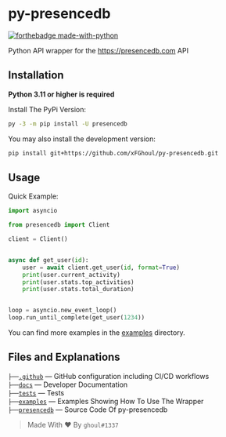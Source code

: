 # py-presencedb

[![forthebadge made-with-python](http://ForTheBadge.com/images/badges/made-with-python.svg)](https://www.python.org/)

Python API wrapper for the <https://presencedb.com> API

## Installation

**Python 3.11 or higher is required**

Install The PyPi Version:

```sh
py -3 -m pip install -U presencedb
```

You may also install the development version:

```sh
pip install git+https://github.com/xFGhoul/py-presencedb.git
```

## Usage

Quick Example:

```py
import asyncio

from presencedb import Client

client = Client()


async def get_user(id):
    user = await client.get_user(id, format=True)
    print(user.current_activity)
    print(user.stats.top_activities)
    print(user.stats.total_duration)


loop = asyncio.new_event_loop()
loop.run_until_complete(get_user(1234))
```

You can find more examples in the [examples](https://github.com/xFGhoul/py-presencedb/blob/dev/examples/) directory.

## Files and Explanations

`├──`[`.github`](https://github.com/xFGhoul/py-presencedb/blob/dev/.github) — GitHub configuration including CI/CD workflows<br>
`├──`[`docs`](https://github.com/xFGhoul/py-presencedb/blob/dev/docs) — Developer Documentation<br>
`├──`[`tests`](https://github.com/xFGhoul/py-presencedb/blob/dev/tests) — Tests<br>
`├──`[`examples`](https://github.com/xFGhoul/py-presencedb/blob/dev/examples) — Examples Showing How To Use The Wrapper<br>
`├──`[`presencedb`](https://github.com/xFGhoul/py-presencedb/blob/dev/pyprotector) — Source Code Of py-presencedb<br>

> Made With ❤️ By `ghoul#1337`
